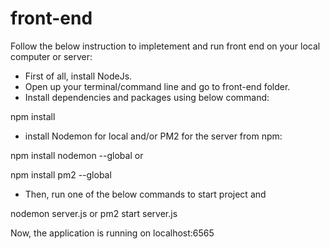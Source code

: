 
# front-end
Follow the below instruction to impletement and run front end on your local computer or server:

 - First of all, install NodeJs.
 - Open up your terminal/command line and go to front-end folder.
 - Install dependencies and packages using below command:

 npm install

 - install Nodemon for local and/or PM2 for the server from npm:

 npm install nodemon --global
or

 npm install pm2 --global

 - Then, run one of the below commands to start project and

 nodemon server.js
or
 pm2 start server.js

Now, the application is running on localhost:6565



